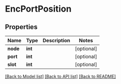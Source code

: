# EncPortPosition

## Properties
Name | Type | Description | Notes
------------ | ------------- | ------------- | -------------
**node** | **int** |  | [optional] 
**port** | **int** |  | [optional] 
**slot** | **int** |  | [optional] 

[[Back to Model list]](../README.md#documentation-for-models) [[Back to API list]](../README.md#documentation-for-api-endpoints) [[Back to README]](../README.md)


